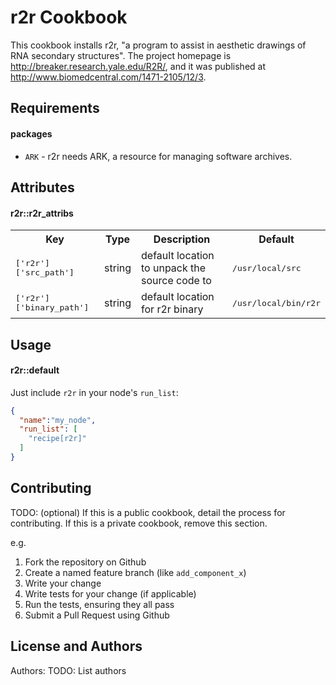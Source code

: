 r2r Cookbook
============

This cookbook installs r2r, "a program to assist in aesthetic drawings of RNA secondary structures". The project homepage is http://breaker.research.yale.edu/R2R/, and it was published at http://www.biomedcentral.com/1471-2105/12/3. 


Requirements
------------

#### packages
- `ARK` - r2r needs ARK, a resource for managing software archives.

Attributes
----------

#### r2r::r2r_attribs
<table>
  <tr>
    <th>Key</th>
    <th>Type</th>
    <th>Description</th>
    <th>Default</th>
  </tr>
  <tr>
    <td><tt>['r2r']['src_path']</tt></td>
    <td>string</td>
    <td>default location to unpack the source code to</td>
    <td><tt>/usr/local/src</tt></td>
  </tr>
  <tr>
    <td><tt>['r2r']['binary_path']</tt></td>
    <td>string</td>
    <td>default location for r2r binary</td>
    <td><tt>/usr/local/bin/r2r</tt></td>
  </tr>

</table>

Usage
-----
#### r2r::default

Just include `r2r` in your node's `run_list`:

```json
{
  "name":"my_node",
  "run_list": [
    "recipe[r2r]"
  ]
}
```

Contributing
------------
TODO: (optional) If this is a public cookbook, detail the process for contributing. If this is a private cookbook, remove this section.

e.g.
1. Fork the repository on Github
2. Create a named feature branch (like `add_component_x`)
3. Write your change
4. Write tests for your change (if applicable)
5. Run the tests, ensuring they all pass
6. Submit a Pull Request using Github

License and Authors
-------------------
Authors: TODO: List authors
